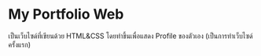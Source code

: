# My Portfolio Web 
เป็นเว็บไซด์ที่เขียนด้วย HTML&CSS โดยทำขึ้นเพื่อแสดง Profile ของตัวเอง (เป็นการทำเว็บไซด์ครั้งแรก)
